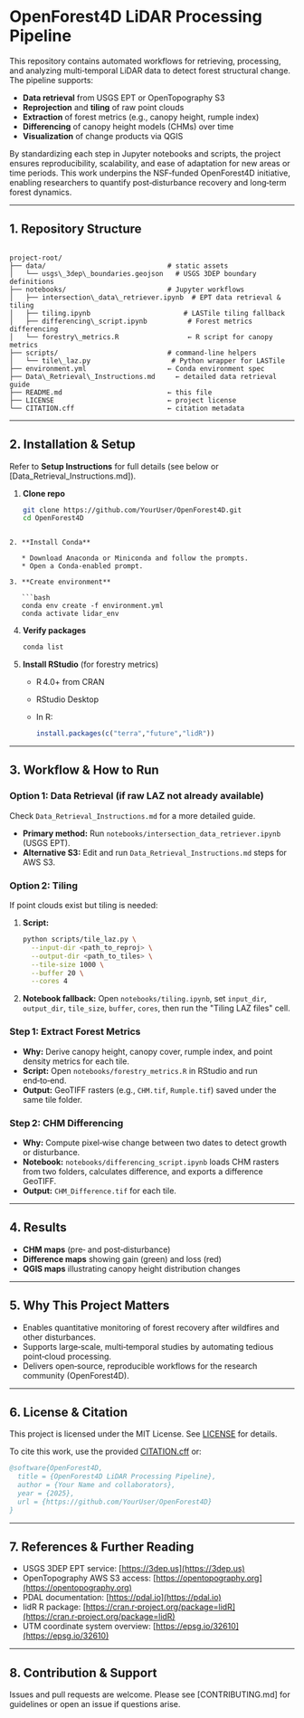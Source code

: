 # OpenForest4D LiDAR Processing Pipeline

This repository contains automated workflows for retrieving, processing, and analyzing multi‑temporal LiDAR data to detect forest structural change. The pipeline supports:

- **Data retrieval** from USGS EPT or OpenTopography S3  
- **Reprojection** and **tiling** of raw point clouds  
- **Extraction** of forest metrics (e.g., canopy height, rumple index)  
- **Differencing** of canopy height models (CHMs) over time  
- **Visualization** of change products via QGIS  

By standardizing each step in Jupyter notebooks and scripts, the project ensures reproducibility, scalability, and ease of adaptation for new areas or time periods. This work underpins the NSF‑funded OpenForest4D initiative, enabling researchers to quantify post‑disturbance recovery and long‑term forest dynamics.

---

## 1. Repository Structure

```

project-root/
├── data/                              # static assets
│   └── usgs\_3dep\_boundaries.geojson   # USGS 3DEP boundary definitions
├── notebooks/                         # Jupyter workflows
│   ├── intersection\_data\_retriever.ipynb  # EPT data retrieval & tiling
│   ├── tiling.ipynb                       # LASTile tiling fallback
│   ├── differencing\_script.ipynb          # Forest metrics differencing
│   └── forestry\_metrics.R                 ← R script for canopy metrics
├── scripts/                           # command‑line helpers
│   └── tile\_laz.py                    # Python wrapper for LASTile
├── environment.yml                    ← Conda environment spec
├── Data\_Retrieval\_Instructions.md     ← detailed data retrieval guide
├── README.md                          ← this file
├── LICENSE                            ← project license
└── CITATION.cff                       ← citation metadata

```

---

## 2. Installation & Setup

Refer to **Setup Instructions** for full details (see below or [Data_Retrieval_Instructions.md]).

1. **Clone repo**  
   ```bash
   git clone https://github.com/YourUser/OpenForest4D.git
   cd OpenForest4D
```

2. **Install Conda**

   * Download Anaconda or Miniconda and follow the prompts.
   * Open a Conda‑enabled prompt.

3. **Create environment**

   ```bash
   conda env create -f environment.yml
   conda activate lidar_env
   ```

4. **Verify packages**

   ```bash
   conda list
   ```

5. **Install RStudio** (for forestry metrics)

   * R 4.0+ from CRAN
   * RStudio Desktop
   * In R:

     ```r
     install.packages(c("terra","future","lidR"))
     ```

---

## 3. Workflow & How to Run

### Option 1: Data Retrieval (if raw LAZ not already available)
Check `Data_Retrieval_Instructions.md` for a more detailed guide.

* **Primary method:**
  Run `notebooks/intersection_data_retriever.ipynb` (USGS EPT).
* **Alternative S3:**
  Edit and run `Data_Retrieval_Instructions.md` steps for AWS S3.

### Option 2: Tiling

If point clouds exist but tiling is needed:

1. **Script:**

   ```bash
   python scripts/tile_laz.py \
     --input-dir <path_to_reproj> \
     --output-dir <path_to_tiles> \
     --tile-size 1000 \
     --buffer 20 \
     --cores 4
   ```
2. **Notebook fallback:**
   Open `notebooks/tiling.ipynb`, set `input_dir`, `output_dir`, `tile_size`, `buffer`, `cores`, then run the "Tiling LAZ files" cell.

### Step 1: Extract Forest Metrics

* **Why:** Derive canopy height, canopy cover, rumple index, and point density metrics for each tile.
* **Script:**
  Open `notebooks/forestry_metrics.R` in RStudio and run end‑to‑end.
* **Output:** GeoTIFF rasters (e.g., `CHM.tif`, `Rumple.tif`) saved under the same tile folder.

### Step 2: CHM Differencing

* **Why:** Compute pixel‑wise change between two dates to detect growth or disturbance.
* **Notebook:**
  `notebooks/differencing_script.ipynb` loads CHM rasters from two folders, calculates difference, and exports a difference GeoTIFF.
* **Output:** `CHM_Difference.tif` for each tile.

---

## 4. Results

* **CHM maps** (pre‑ and post‑disturbance)
* **Difference maps** showing gain (green) and loss (red)
* **QGIS maps** illustrating canopy height distribution changes


---

## 5. Why This Project Matters

* Enables quantitative monitoring of forest recovery after wildfires and other disturbances.
* Supports large‑scale, multi‑temporal studies by automating tedious point‑cloud processing.
* Delivers open‑source, reproducible workflows for the research community (OpenForest4D).

---

## 6. License & Citation

This project is licensed under the MIT License. See [LICENSE](LICENSE) for details.

To cite this work, use the provided [CITATION.cff](CITATION.cff) or:

```bibtex
@software{OpenForest4D,
  title = {OpenForest4D LiDAR Processing Pipeline},
  author = {Your Name and collaborators},
  year = {2025},
  url = {https://github.com/YourUser/OpenForest4D}
}
```

---

## 7. References & Further Reading

* USGS 3DEP EPT service: [https://3dep.us](https://3dep.us)
* OpenTopography AWS S3 access: [https://opentopography.org](https://opentopography.org)
* PDAL documentation: [https://pdal.io](https://pdal.io)
* lidR R package: [https://cran.r‑project.org/package=lidR](https://cran.r‑project.org/package=lidR)
* UTM coordinate system overview: [https://epsg.io/32610](https://epsg.io/32610)

---

## 8. Contribution & Support

Issues and pull requests are welcome. Please see \[CONTRIBUTING.md] for guidelines or open an issue if questions arise.
